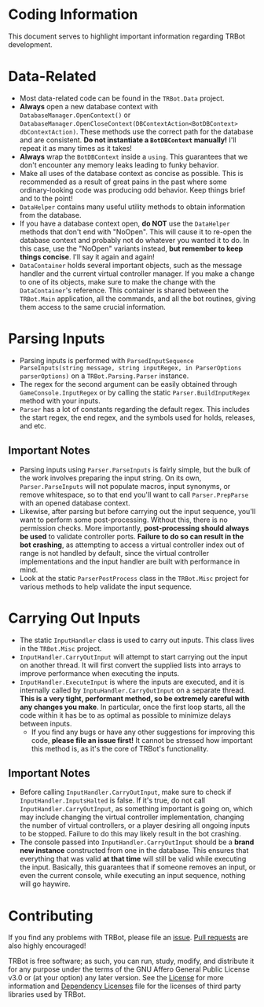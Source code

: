 # Coding Information
This document serves to highlight important information regarding TRBot development.

# Data-Related
- Most data-related code can be found in the `TRBot.Data` project.
- **Always** open a new database context with `DatabaseManager.OpenContext()` or `DatabaseManager.OpenCloseContext(DBContextAction<BotDBContext> dbContextAction)`. These methods use the correct path for the database and are consistent. **Do not instantiate a `BotDBContext` manually!** I'll repeat it as many times as it takes! 
- **Always** wrap the `BotDBContext` inside a `using`. This guarantees that we don't encounter any memory leaks leading to funky behavior.
- Make all uses of the database context as concise as possible. This is recommended as a result of great pains in the past where some ordinary-looking code was producing odd behavior. Keep things brief and to the point!
- `DataHelper` contains many useful utility methods to obtain information from the database.
- If you have a database context open, **do NOT** use the `DataHelper` methods that don't end with "NoOpen". This will cause it to re-open the database context and probably not do whatever you wanted it to do. In this case, use the "NoOpen" variants instead, **but remember to keep things concise**. I'll say it again and again!
- `DataContainer` holds several important objects, such as the message handler and the current virtual controller manager. If you make a change to one of its objects, make sure to make the change with the `DataContainer`'s reference. This container is shared between the `TRBot.Main` application, all the commands, and all the bot routines, giving them access to the same crucial information.

# Parsing Inputs
- Parsing inputs is performed with `ParsedInputSequence ParseInputs(string message, string inputRegex, in ParserOptions parserOptions)` on a `TRBot.Parsing.Parser` instance.
- The regex for the second argument can be easily obtained through `GameConsole.InputRegex` or by calling the static `Parser.BuildInputRegex` method with your inputs.
- `Parser` has a lot of constants regarding the default regex. This includes the start regex, the end regex, and the symbols used for holds, releases, and etc.

## Important Notes
- Parsing inputs using `Parser.ParseInputs` is fairly simple, but the bulk of the work involves preparing the input string. On its own, `Parser.ParseInputs` will not populate macros, input synonyms, or remove whitespace, so to that end you'll want to call `Parser.PrepParse` with an opened database context.
- Likewise, after parsing but before carrying out the input sequence, you'll want to perform some post-processing. Without this, there is no permission checks. More importantly, **post-processing should always be used** to validate controller ports. **Failure to do so can result in the bot crashing**, as attempting to access a virtual controller index out of range is not handled by default, since the virtual controller implementations and the input handler are built with performance in mind.
- Look at the static `ParserPostProcess` class in the `TRBot.Misc` project for various methods to help validate the input sequence.

# Carrying Out Inputs
- The static `InputHandler` class is used to carry out inputs. This class lives in the `TRBot.Misc` project.
- `InputHandler.CarryOutInput` will attempt to start carrying out the input on another thread. It will first convert the supplied lists into arrays to improve performance when executing the inputs.
- `InputHandler.ExecuteInput` is where the inputs are executed, and it is internally called by `InptuHandler.CarryOutInput` on a separate thread. **This is a very tight, performant method, so be extremely careful with any changes you make**. In particular, once the first loop starts, all the code within it has be to as optimal as possible to minimize delays between inputs.
  - If you find any bugs or have any other suggestions for improving this code, **please file an issue first!** It cannot be stressed how important this method is, as it's the core of TRBot's functionality.

## Important Notes
- Before calling `InputHandler.CarryOutInput`, make sure to check if `InputHandler.InputsHalted` is false. If it's true, do not call `InputHandler.CarryOutInput`, as something important is going on, which may include changing the virtual controller implementation, changing the number of virtual controllers, or a player desiring all ongoing inputs to be stopped. Failure to do this may likely result in the bot crashing.
- The console passed into `InputHandler.CarryOutInput` should be a **brand new instance** constructed from one in the database. This ensures that everything that was valid **at that time** will still be valid while executing the input. Basically, this guarantees that if someone removes an input, or even the current console, while executing an input sequence, nothing will go haywire.

# Contributing
If you find any problems with TRBot, please file an [issue](https://github.com/teamradish/TRTwitchPlaysBot/issues). [Pull requests](https://github.com/teamradish/TRTwitchPlaysBot/pulls) are also highly encouraged!

TRBot is free software; as such, you can run, study, modify, and distribute it for any purpose under the terms of the GNU Affero General Public License v3.0 or (at your option) any later version. See the [License](./LICENSE) for more information and [Dependency Licenses](./Dependency%20Licenses) file for the licenses of third party libraries used by TRBot.
